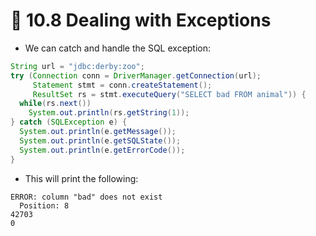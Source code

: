 <link href="../../styles.css" rel="stylesheet"></link>

# 🧠 10.8 Dealing with Exceptions
* We can catch and handle the SQL exception:
```java
String url = "jdbc:derby:zoo";
try (Connection conn = DriverManager.getConnection(url);
     Statement stmt = conn.createStatement();
     ResultSet rs = stmt.executeQuery("SELECT bad FROM animal")) {
  while(rs.next())
    System.out.println(rs.getString(1));
} catch (SQLException e) {
  System.out.println(e.getMessage());
  System.out.println(e.getSQLState());
  System.out.println(e.getErrorCode());
}
```
* This will print the following:
```
ERROR: column "bad" does not exist
  Position: 8
42703
0
```